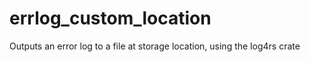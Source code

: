 # errlog_custom_location
Outputs an error log to a file at storage location, using the log4rs crate
